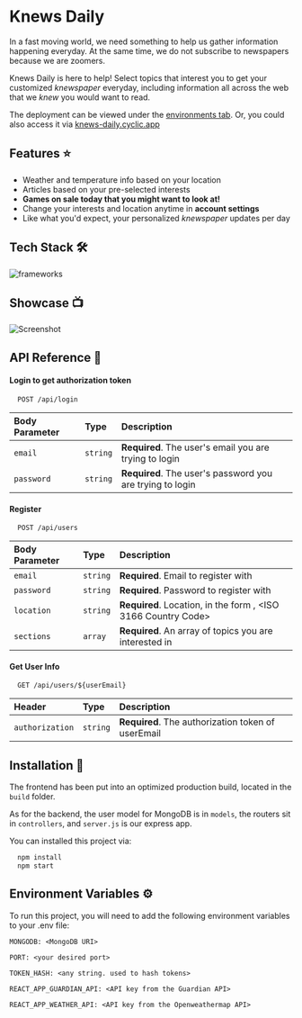 
# Knews Daily

In a fast moving world, we need something to help us gather information
happening everyday. At the same time, we do not subscribe to newspapers because we are
zoomers. 

Knews Daily is here to help! Select topics that interest you to get your customized 
_knewspaper_ everyday, including information all across the web that we _knew_ you would 
want to read. 

The deployment can be viewed under the [environments tab](https://github.com/wu-ming233/Knews-Daily/deployments). Or, you could also access
it via [knews-daily.cyclic.app](https://knews-daily.cyclic.app/)
## Features :star:

- Weather and temperature info based on your location
- Articles based on your pre-selected interests
- **Games on sale today that you might want to look at!**
- Change your interests and location anytime in **account settings**
- Like what you'd expect, your personalized _knewspaper_ updates per day


## Tech Stack :hammer_and_wrench:

![frameworks](https://cdn.discordapp.com/attachments/772859425261748255/1058964870416056431/image.png)


## Showcase :tv:

![Screenshot](https://cdn.discordapp.com/attachments/772859425261748255/1058878416289546340/showcase-1.png)


## API Reference :notebook_with_decorative_cover:

#### Login to get authorization token

```
  POST /api/login
```

| Body Parameter | Type     | Description                |
| :-------- | :------- | :------------------------- |
| `email` | `string` | **Required**. The user's email you are trying to login |
| `password` | `string` | **Required**. The user's password you are trying to login |

#### Register

```
  POST /api/users
```

| Body Parameter | Type     | Description                |
| :-------- | :------- | :------------------------- |
| `email` | `string` | **Required**. Email to register with |
| `password` | `string` | **Required**. Password to register with|
| `location` | `string` | **Required**. Location, in the form <City>, <ISO 3166 Country Code> |
| `sections` | `array` | **Required**. An array of topics you are interested in |

#### Get User Info

```
  GET /api/users/${userEmail}
```

| Header | Type     | Description                       |
| :-------- | :------- | :-------------------------------- |
| `authorization`      | `string` | **Required**. The authorization token of userEmail |


## Installation :floppy_disk:

The frontend has been put into an optimized production build, located in the 
`build` folder. 

As for the backend, the user model for MongoDB is in `models`, the routers sit in 
`controllers`, and `server.js` is our express app.

You can installed this project via:

```bash
  npm install
  npm start
```
## Environment Variables :gear:

To run this project, you will need to add the following environment variables to your .env file:

`MONGODB: <MongoDB URI>` 

`PORT: <your desired port>`

`TOKEN_HASH: <any string. used to hash tokens>`

`REACT_APP_GUARDIAN_API: <API key from the Guardian API>`

`REACT_APP_WEATHER_API: <API key from the Openweathermap API>`

